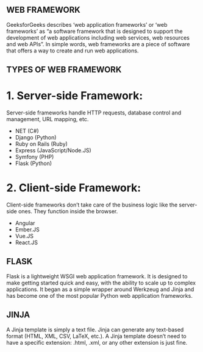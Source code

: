 ## WEB FRAMEWORK

GeeksforGeeks describes ‘web application frameworks’ or ‘web frameworks’ as “a software framework that is designed to support the development of web applications including web services, web resources and web APIs”. In simple words, web frameworks are a piece of software that offers a way to create and run web applications. 

## TYPES OF WEB FRAMEWORK

# 1. Server-side Framework:
Server-side frameworks handle HTTP requests, database control and management, URL mapping, etc.
- NET (C#)
- Django (Python)
- Ruby on Rails (Ruby)
- Express (JavaScript/Node.JS)
- Symfony (PHP)
- Flask (Python)

# 2. Client-side Framework:
Client-side frameworks don’t take care of the business logic like the server-side ones. They function inside the browser.
- Angular
- Ember.JS
- Vue.JS
- React.JS

## FLASK
Flask is a lightweight WSGI web application framework. It is designed to make getting started quick and easy, with the ability to scale up to complex applications. It began as a simple wrapper around Werkzeug and Jinja and has become one of the most popular Python web application frameworks.

## JINJA
A Jinja template is simply a text file. Jinja can generate any text-based format (HTML, XML, CSV, LaTeX, etc.). A Jinja template doesn’t need to have a specific extension: .html, .xml, or any other extension is just fine.

